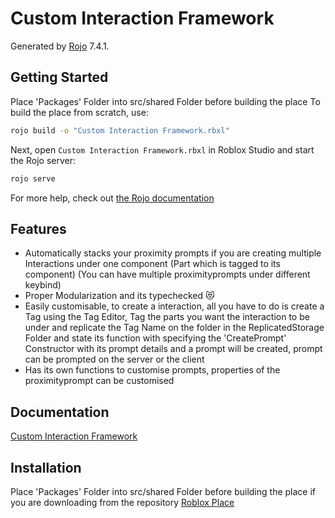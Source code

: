 # Custom Interaction Framework

Generated by [Rojo](https://github.com/rojo-rbx/rojo) 7.4.1.

## Getting Started

Place 'Packages' Folder into src/shared Folder before building the place
To build the place from scratch, use:

```bash
rojo build -o "Custom Interaction Framework.rbxl"
```

Next, open `Custom Interaction Framework.rbxl` in Roblox Studio and start the Rojo server:

```bash
rojo serve
```

For more help, check out [the Rojo documentation](https://rojo.space/docs)

## Features

- Automatically stacks your proximity prompts if you are creating multiple Interactions under one component (Part which is tagged to its component) (You can have multiple proximityprompts under different keybind)
- Proper Modularization and its typechecked :heart_eyes_cat:﻿ 
- Easily customisable, to create a interaction, all you have to do is create a Tag using the Tag Editor, Tag the parts you want the interaction to be under and replicate the Tag Name on the folder in the ReplicatedStorage Folder and state its function with specifying the 'CreatePrompt' Constructor with its prompt details and a prompt will be created, prompt can be prompted on the server or the client
- Has its own functions to customise prompts, properties of the proximityprompt can be customised

## Documentation

[Custom Interaction Framework](https://bluwarerbx.github.io/custom-interaction-framework/)

## Installation

Place 'Packages' Folder into src/shared Folder before building the place if you are downloading from the repository
[Roblox Place](https://www.roblox.com/games/16957625098/Custom-Interaction-Framework)

